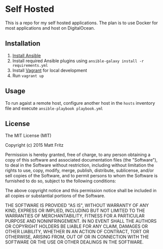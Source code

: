 # Self Hosted

This is a repo for my self hosted applications. The plan is to use Docker for most applications and host on DigitalOcean.

## Installation

1. [Install Ansible](http://docs.ansible.com/ansible/intro_installation.html)
2. Install required Ansible plugins using `ansible-galaxy install -r requirements.yml`
3. Install [Vagrant](https://docs.vagrantup.com/v2/installation/) for local development
4. Run `vagrant up`

## Usage

To run agaist a remote host, configure another host in the `hosts` inventory file and execute `ansible-playbook playbook.yml`

## License

The MIT License (MIT)

Copyright (c) 2015 Matt Fritz

Permission is hereby granted, free of charge, to any person obtaining a copy
of this software and associated documentation files (the "Software"), to deal
in the Software without restriction, including without limitation the rights
to use, copy, modify, merge, publish, distribute, sublicense, and/or sell
copies of the Software, and to permit persons to whom the Software is
furnished to do so, subject to the following conditions:

The above copyright notice and this permission notice shall be included in all
copies or substantial portions of the Software.

THE SOFTWARE IS PROVIDED "AS IS", WITHOUT WARRANTY OF ANY KIND, EXPRESS OR
IMPLIED, INCLUDING BUT NOT LIMITED TO THE WARRANTIES OF MERCHANTABILITY,
FITNESS FOR A PARTICULAR PURPOSE AND NONINFRINGEMENT. IN NO EVENT SHALL THE
AUTHORS OR COPYRIGHT HOLDERS BE LIABLE FOR ANY CLAIM, DAMAGES OR OTHER
LIABILITY, WHETHER IN AN ACTION OF CONTRACT, TORT OR OTHERWISE, ARISING FROM,
OUT OF OR IN CONNECTION WITH THE SOFTWARE OR THE USE OR OTHER DEALINGS IN THE
SOFTWARE.
